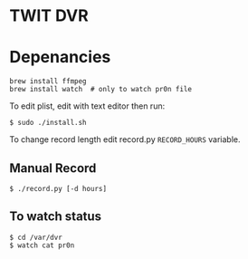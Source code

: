 TWIT DVR
========

Depenancies
===========

```
brew install ffmpeg
brew install watch  # only to watch pr0n file
```

To edit plist, edit with text editor then run:

```
$ sudo ./install.sh
```

To change record length edit record.py `RECORD_HOURS` variable.

Manual Record
-------------

```
$ ./record.py [-d hours]
```


To watch status
---------------

```
$ cd /var/dvr
$ watch cat pr0n
```
